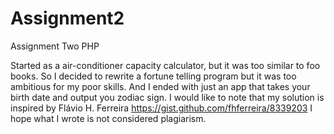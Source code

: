 # Assignment2
Assignment Two PHP

Started as a air-conditioner capacity calculator, but it was too similar to foo books.
So I decided to rewrite a fortune telling program but it was too ambitious for my poor skills. And I ended with just an app that takes your birth date and output you zodiac sign.
I would like to note that my solution is inspired by 
Flávio H. Ferreira
https://gist.github.com/fhferreira/8339203
I hope what I wrote is not considered plagiarism.

